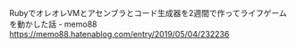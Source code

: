 RubyでオレオレVMとアセンブラとコード生成器を2週間で作ってライフゲームを動かした話 - memo88  
https://memo88.hatenablog.com/entry/2019/05/04/232236

